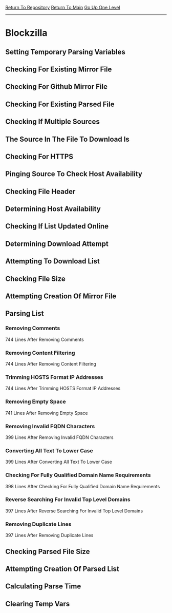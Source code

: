 [Return To Repository](https://github.com/deathbybandaid/piholeparser/)
[Return To Main](https://github.com/deathbybandaid/piholeparser/blob/master/RecentRunLogs/Mainlog.md)
[Go Up One Level](https://github.com/deathbybandaid/piholeparser/blob/master/RecentRunLogs/TopLevelScripts/30-Processing-Blacklists.md)
____________________________________
# Blockzilla
## Setting Temporary Parsing Variables
## Checking For Existing Mirror File
## Checking For Github Mirror File
## Checking For Existing Parsed File
## Checking If Multiple Sources
## The Source In The File To Download Is
## Checking For HTTPS
## Pinging Source To Check Host Availability
## Checking File Header
## Determining Host Availability
## Checking If List Updated Online
## Determining Download Attempt
## Attempting To Download List
## Checking File Size
## Attempting Creation Of Mirror File
## Parsing List
### Removing Comments
744 Lines After Removing Comments
### Removing Content Filtering
744 Lines After Removing Content Filtering
### Trimming HOSTS Format IP Addresses
744 Lines After Trimming HOSTS Format IP Addresses
### Removing Empty Space
741 Lines After Removing Empty Space
### Removing Invalid FQDN Characters
399 Lines After Removing Invalid FQDN Characters
### Converting All Text To Lower Case
399 Lines After Converting All Text To Lower Case
### Checking For Fully Qualified Domain Name Requirements
398 Lines After Checking For Fully Qualified Domain Name Requirements
### Reverse Searching For Invalid Top Level Domains
397 Lines After Reverse Searching For Invalid Top Level Domains
### Removing Duplicate Lines
397 Lines After Removing Duplicate Lines
## Checking Parsed File Size
## Attempting Creation Of Parsed List
## Calculating Parse Time
## Clearing Temp Vars
